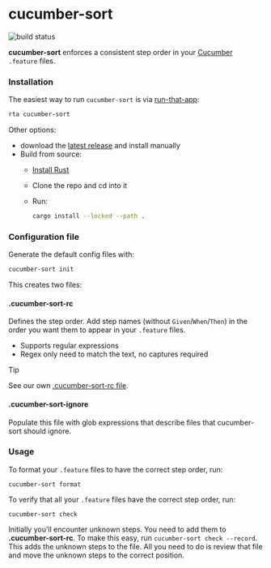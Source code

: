 # cucumber-sort

![build status](https://github.com/kevgo/cucumber-sort/actions/workflows/ci.yml/badge.svg)

**cucumber-sort** enforces a consistent step order in your
[Cucumber](https://cucumber.io) `.feature` files.

### Installation

The easiest way to run `cucumber-sort` is via
[run-that-app](https://github.com/kevgo/run-that-app):

```zsh
rta cucumber-sort
```

Other options:

- download the
  [latest release](https://github.com/kevgo/cucumber-sort/releases/latest) and
  install manually
- Build from source:
  - [Install Rust](https://rustup.rs)
  - Clone the repo and cd into it
  - Run:

    ```zsh
    cargo install --locked --path .
    ```

### Configuration file

Generate the default config files with:

```zsh
cucumber-sort init
```

This creates two files:

#### .cucumber-sort-rc

Defines the step order. Add step names (without `Given`/`When`/`Then`) in the
order you want them to appear in your `.feature` files.

- Supports regular expressions
- Regex only need to match the text, no captures required

> [!TIP]
> See our own [.cucumber-sort-rc file](.cucumber-sort-rc).

#### .cucumber-sort-ignore

Populate this file with glob expressions that describe files that cucumber-sort
should ignore.

### Usage

To format your `.feature` files to have the correct step order, run:

```
cucumber-sort format
```

To verify that all your `.feature` files have the correct step order, run:

```
cucumber-sort check
```

Initially you'll encounter unknown steps. You need to add them to
**.cucumber-sort-rc**. To make this easy, run `cucumber-sort check --record`.
This adds the unknown steps to the file. All you need to do is review that file
and move the unknown steps to the correct position.

```
```

